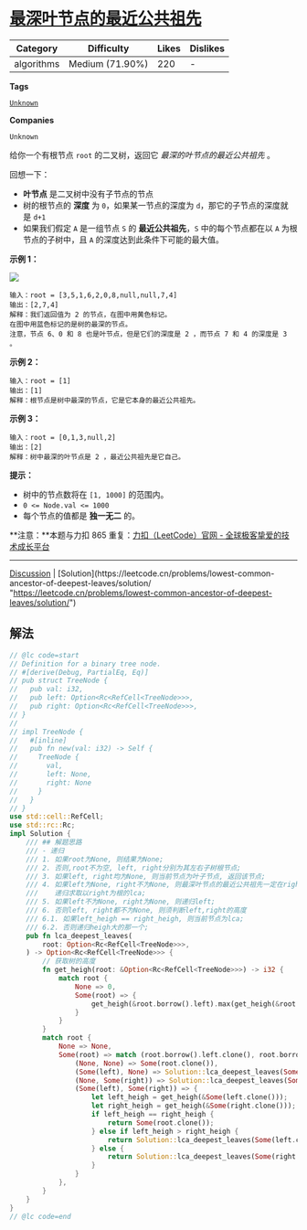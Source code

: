 # [最深叶节点的最近公共祖先](https://leetcode.cn/problems/lowest-common-ancestor-of-deepest-leaves/description/ "https://leetcode.cn/problems/lowest-common-ancestor-of-deepest-leaves/description/")

| Category   | Difficulty      | Likes | Dislikes |
| ---------- | --------------- | ----- | -------- |
| algorithms | Medium (71.90%) | 220   | -        |

**Tags**

[`Unknown`](https://leetcode.com/tag/Unknown "https://leetcode.com/tag/Unknown")

**Companies**

`Unknown`

给你一个有根节点 `root` 的二叉树，返回它 *最深的叶节点的最近公共祖先* 。

回想一下：

- **叶节点** 是二叉树中没有子节点的节点
- 树的根节点的 **深度** 为 `0`，如果某一节点的深度为 `d`，那它的子节点的深度就是 `d+1`
- 如果我们假定 `A` 是一组节点 `S` 的 **最近公共祖先**，`S` 中的每个节点都在以 `A` 为根节点的子树中，且 `A` 的深度达到此条件下可能的最大值。

**示例 1：**

![](https://s3-lc-upload.s3.amazonaws.com/uploads/2018/07/01/sketch1.png)

```
输入：root = [3,5,1,6,2,0,8,null,null,7,4]
输出：[2,7,4]
解释：我们返回值为 2 的节点，在图中用黄色标记。
在图中用蓝色标记的是树的最深的节点。
注意，节点 6、0 和 8 也是叶节点，但是它们的深度是 2 ，而节点 7 和 4 的深度是 3 。
```

**示例 2：**

```
输入：root = [1]
输出：[1]
解释：根节点是树中最深的节点，它是它本身的最近公共祖先。
```

**示例 3：**

```
输入：root = [0,1,3,null,2]
输出：[2]
解释：树中最深的叶节点是 2 ，最近公共祖先是它自己。
```

**提示：**

- 树中的节点数将在 `[1, 1000]` 的范围内。
- `0 <= Node.val <= 1000`
- 每个节点的值都是 **独一无二** 的。

**注意：**本题与力扣 865 重复：[力扣（LeetCode）官网 - 全球极客挚爱的技术成长平台](https://leetcode-cn.com/problems/smallest-subtree-with-all-the-deepest-nodes/ "https://leetcode-cn.com/problems/smallest-subtree-with-all-the-deepest-nodes/")

---

[Discussion](https://leetcode.cn/problems/lowest-common-ancestor-of-deepest-leaves/comments/ "https://leetcode.cn/problems/lowest-common-ancestor-of-deepest-leaves/comments/") | [Solution](https://leetcode.cn/problems/lowest-common-ancestor-of-deepest-leaves/solution/ "https://leetcode.cn/problems/lowest-common-ancestor-of-deepest-leaves/solution/")

## 解法

```rust
// @lc code=start
// Definition for a binary tree node.
// #[derive(Debug, PartialEq, Eq)]
// pub struct TreeNode {
//   pub val: i32,
//   pub left: Option<Rc<RefCell<TreeNode>>>,
//   pub right: Option<Rc<RefCell<TreeNode>>>,
// }
//
// impl TreeNode {
//   #[inline]
//   pub fn new(val: i32) -> Self {
//     TreeNode {
//       val,
//       left: None,
//       right: None
//     }
//   }
// }
use std::cell::RefCell;
use std::rc::Rc;
impl Solution {
    /// ## 解题思路
    /// - 递归
    /// 1. 如果root为None, 则结果为None;
    /// 2. 否则,root不为空, left, right分别为其左右子树根节点;
    /// 3. 如果left, right均为None, 则当前节点为叶子节点, 返回该节点;
    /// 4. 如果left为None, right不为None, 则最深叶节点的最近公共祖先一定在right中,
    ///    递归求取以right为根的lca;
    /// 5. 如果left不为None, right为None, 则递归left;
    /// 6. 否则left, right都不为None, 则须判断left,right的高度
    /// 6.1. 如果left_heigh == right_heigh, 则当前节点为lca;
    /// 6.2. 否则递归heigh大的那一个;
    pub fn lca_deepest_leaves(
        root: Option<Rc<RefCell<TreeNode>>>,
    ) -> Option<Rc<RefCell<TreeNode>>> {
        // 获取树的高度
        fn get_heigh(root: &Option<Rc<RefCell<TreeNode>>>) -> i32 {
            match root {
                None => 0,
                Some(root) => {
                    get_heigh(&root.borrow().left).max(get_heigh(&root.borrow().right)) + 1
                }
            }
        }
        match root {
            None => None,
            Some(root) => match (root.borrow().left.clone(), root.borrow().right.clone()) {
                (None, None) => Some(root.clone()),
                (Some(left), None) => Solution::lca_deepest_leaves(Some(left.clone())),
                (None, Some(right)) => Solution::lca_deepest_leaves(Some(right.clone())),
                (Some(left), Some(right)) => {
                    let left_heigh = get_heigh(&Some(left.clone()));
                    let right_heigh = get_heigh(&Some(right.clone()));
                    if left_heigh == right_heigh {
                        return Some(root.clone());
                    } else if left_heigh > right_heigh {
                        return Solution::lca_deepest_leaves(Some(left.clone()));
                    } else {
                        return Solution::lca_deepest_leaves(Some(right.clone()));
                    }
                }
            },
        }
    }
}
// @lc code=end
```
